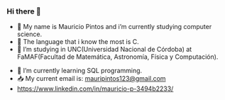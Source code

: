 ### Hi there 👋 

  - 🔎 My name is Mauricio Pintos and i’m currently studying computer science.
  - 📖 The language that i know the most is C.
  - 🏫 I’m studying in UNC(Universidad Nacional de Córdoba) at FaMAF(Facultad de Matemática, Astronomía, Física y Computación).
<!--- ⚙️ -->
  - 👀 I’m currently learning SQL programming.
  - 📥 My current email is: mauripintos123@gmail.com
  - https://www.linkedin.com/in/mauricio-p-3494b2233/

<!--
**maurip3113/maurip3113** is a ✨ _special_ ✨ repository because its `README.md` (this file) appears on your GitHub profile.

Here are some ideas to get you started:

- 🔭 I’m currently working on ...
- 🌱 I’m currently learning ...
- 👯 I’m looking to collaborate on ...
- 🤔 I’m looking for help with ...
- 💬 Ask me about ...
- 📫 How to reach me: ...
- 😄 Pronouns: ...
- ⚡ Fun fact: ...
-->
